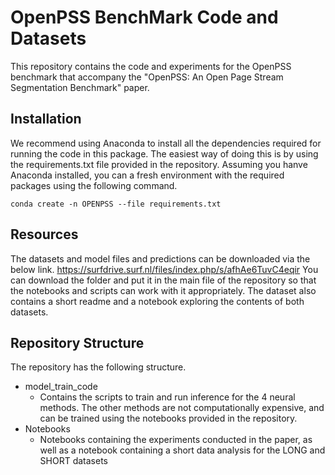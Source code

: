 
# OpenPSS BenchMark Code and Datasets

This repository contains the code and experiments for the OpenPSS benchmark that accompany the "OpenPSS: An Open Page Stream Segmentation Benchmark" paper.


## Installation
We recommend using Anaconda to install all the dependencies required for running the code in this package. The easiest way of doing this is by using the requirements.txt file provided in the repository. Assuming you hanve Anaconda installed, you can a fresh environment with the required packages using the following command.

``
conda create -n OPENPSS --file requirements.txt
``

## Resources
The datasets and model files and predictions can be downloaded via the below link.
https://surfdrive.surf.nl/files/index.php/s/afhAe6TuvC4eqir
You can download the folder and put it in the main file of the repository so that the notebooks and scripts can work with it appropriately.
The dataset also contains a short readme and a notebook exploring the contents of both datasets.

## Repository Structure

The repository has the following structure.
* model_train_code
   * Contains the scripts to train and run inference for the 4 neural methods. The other methods are not computationally expensive,
     and can be trained using the notebooks provided in the repository.
* Notebooks
   * Notebooks containing the experiments conducted in the paper, as well as a notebook containing a short data analysis for the LONG and SHORT datasets    
